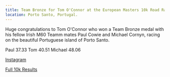 ```yaml
---
title: Team Bronze for Tom O'Connor at the European Masters 10k Road Race
location: Porto Santo, Portugal.
---
```


Huge congratulations to Tom O'Connor who won a Team Bronze medal with his fellow Irish M60 Teamm mates Paul Cowie and Michael Cornyn, racing on the beautiful Portuguese island of Porto Santo.

Paul 37.33
Tom 40.51
Michael 48.06


<a href="https://www.instagram.com/p/C7FdZuCMdHM/?img_index=1" target="_blank" rel="noopener noreferrer">Instagram</a>

<a href="https://www.ema-madeira2024.com/_files/ugd/a0eaa2_b0ab5efe97b84d4aa62ce4b968247596.pdf" target="_blank" rel="noopener noreferrer">Full 10k Results</a>



 
